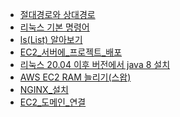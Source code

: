 - [절대경로와 상대경로](./절대경로와_상대경로.md)
- [리눅스 기본 명령어](./리눅스_기본_명령어.md)
- [ls(List) 알아보기](./ls(List)_알아보기.md)
- [EC2_서버에_프로젝트_배포](EC2_서버에_프로젝트_배포.md)
- [리눅스 20.04 이후 버전에서 java 8 설치](./리눅스_20.04_이후_버전에서_java_8_설치.md)
- [AWS EC2 RAM 늘리기(스왑)](./AWS_EC2_RAM_늘리기(스왑).md)
- [NGINX_설치](./NGINX_설치.md)
- [EC2_도메인_연결](./EC2_도메인_연결.md)
